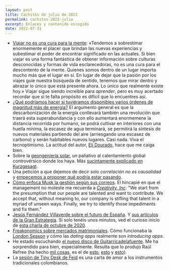 ```yaml
---
layout: post
title: Cachitos de julio de 2022
permalink: cachitos-2022-julio
excerpt: Enlaces y contenido escogido
date: 2022-07-31
---
```


- [Viajar no es una cura para la mente](https://moretothat.com/travel-is-no-cure-for-the-mind/): «Tendemos a sobrestimar enormemente el placer que brindan las nuevas experiencias y subestimar el poder de encontrar significado en las actuales. Si bien viajar es una forma fantástica de obtener información sobre culturas desconocidas y formas de vida esclarecedoras, no es una cura para el descontento de la mente.
Quienes somos dentro de un lugar importa mucho más que el lugar en sí. En lugar de dejar que la pasión por los viajes guíe nuestra búsqueda de sentido, tenemos que mirar dentro y abrazar lo único que está presente ahora. Lo único que realmente existe hoy.» Viajar sigue siendo increíble para _aprender_, pero es muy acertado recordar que si te falta propósito es difícil que lo encuentres así.
- [¿Qué podríamos hacer si tuviéramos disponibles varios órdenes de magnitud más de energía?](https://www.thecgo.org/wp-content/uploads/2022/06/Energy-Superabundance.pdf) El argumento general es que la descarbonización de la energía conllevará también una revolución que traerá esta superabundancia y con ello aumentará enormemene la distancia recorrida por humano, se podrá cultivar en interiores con una huella mínima, la escasez de agua terminará, se permitirá la síntesis de nuevos materiales partiendo del aire (arriesgando una escasez de carbono) y serán habitables nuevos lugares. Casi nada. Viva el tecnoptimismo. La actitud del autor, [Eli Dourado](https://twitter.com/elidourado), hace que me caiga bien.
- Sobre la [geongeniería solar](https://open.spotify.com/episode/0hWJ5R1dC59H0JpADajqxn?si=9208526953e74b65), un paliativo al calentamiento global controvérsico donde los haya. Más [sucintamente explicado en Kurzgesagt](https://www.youtube.com/watch?v=dSu5sXmsur4).
- Una petición a que dejemos de decir solo _correlación no es causalidad_ y [empecemos a proponer qué podría estar pasando]((https://twitter.com/emollick/status/1481518239884754945)).
- [Cómo enfoca Musk la gestión según sus correos](http://www.gregoryschmidt.ca/writing/the-musk-emails-major-themes). El hincapié en que el management no moleste me recuerda a [_Creativity, Inc_](https://www.goodreads.com/book/show/18077903-creativity-inc): "We start from the presumption that our people are talented and want to contribute. We accept that, without meaning to, our company is stifling that talent in a myriad of unseen ways. Finally, we try to identify those impediments and fix them."
- [Jesús Fernández Villaverde sobre el futuro de España](https://www.youtube.com/watch?v=ySc5EdlfrHM). Y [sus artículos de la Gran Estrategia](https://blogs.elconfidencial.com/economia/la-mano-visible/2/). Si solo tenéis unos minutos, ved el curioso inicio de [esta charla de octubre de 2020](https://youtu.be/vbBtiRQOQHI?t=142).
- [Freakonomics sobre mercados matrimoniales](https://freakonomics.com/podcast/why-did-you-marry-that-person/). Cómo funcionaba la [London Season](https://en.wikipedia.org/wiki/Social_season_(United_Kingdom)) y cómo las _dating apps_ realmente son _introducing apps_.
- He estado escuchando [el nuevo disco de Guitarricadelafuente](https://open.spotify.com/album/3BDwyojdwMAmBEsXZlyQjW?si=6RbsOKYFR_qSEA4h72ctAQ). Me ha sorprendido para bien, especialmente. Resulta que lo produjo Raül Refree (ha hecho [mil cosas](https://es.wikipedia.org/wiki/Refree#Producciones), es el de [esto](https://open.spotify.com/album/7mGsUwMuhsKiOKx9X9k7tj?si=idkWjtRWR0SKBDvaxLjBJQ), [esto](https://open.spotify.com/album/6RsMp6XwkcoZLSX6b1IeBL?si=s1E7cRLfSm2hiX5fWZYrgQ) y [esto](https://open.spotify.com/album/1g0iT6TvvvVFfheThXR0Dk?si=QNGMiMPYSLyIcgdzvduc2w)).
- La [sesión de Tiny Desk de Feid](https://www.youtube.com/watch?v=UJMhvIlADYc) es una carta de amor a los instrumentos tradicionales colombianos.